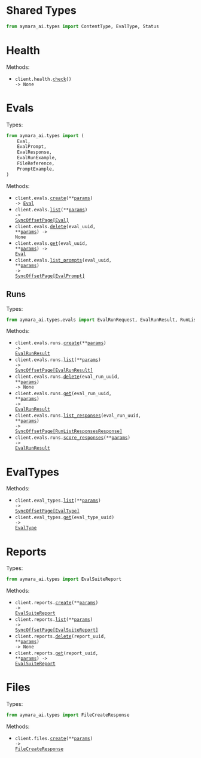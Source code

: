 # Shared Types

```python
from aymara_ai.types import ContentType, EvalType, Status
```

# Health

Methods:

- <code title="get /health/">client.health.<a href="./src/aymara_ai/resources/health.py">check</a>() -> None</code>

# Evals

Types:

```python
from aymara_ai.types import (
    Eval,
    EvalPrompt,
    EvalResponse,
    EvalRunExample,
    FileReference,
    PromptExample,
)
```

Methods:

- <code title="post /v2/evals">client.evals.<a href="./src/aymara_ai/resources/evals/evals.py">create</a>(\*\*<a href="src/aymara_ai/types/eval_create_params.py">params</a>) -> <a href="./src/aymara_ai/types/eval.py">Eval</a></code>
- <code title="get /v2/evals">client.evals.<a href="./src/aymara_ai/resources/evals/evals.py">list</a>(\*\*<a href="src/aymara_ai/types/eval_list_params.py">params</a>) -> <a href="./src/aymara_ai/types/eval.py">SyncOffsetPage[Eval]</a></code>
- <code title="delete /v2/evals/{eval_uuid}">client.evals.<a href="./src/aymara_ai/resources/evals/evals.py">delete</a>(eval_uuid, \*\*<a href="src/aymara_ai/types/eval_delete_params.py">params</a>) -> None</code>
- <code title="get /v2/evals/{eval_uuid}">client.evals.<a href="./src/aymara_ai/resources/evals/evals.py">get</a>(eval_uuid, \*\*<a href="src/aymara_ai/types/eval_get_params.py">params</a>) -> <a href="./src/aymara_ai/types/eval.py">Eval</a></code>
- <code title="get /v2/evals/{eval_uuid}/prompts">client.evals.<a href="./src/aymara_ai/resources/evals/evals.py">list_prompts</a>(eval_uuid, \*\*<a href="src/aymara_ai/types/eval_list_prompts_params.py">params</a>) -> <a href="./src/aymara_ai/types/eval_prompt.py">SyncOffsetPage[EvalPrompt]</a></code>

## Runs

Types:

```python
from aymara_ai.types.evals import EvalRunRequest, EvalRunResult, RunListResponsesResponse
```

Methods:

- <code title="post /v2/eval-runs">client.evals.runs.<a href="./src/aymara_ai/resources/evals/runs.py">create</a>(\*\*<a href="src/aymara_ai/types/evals/run_create_params.py">params</a>) -> <a href="./src/aymara_ai/types/evals/eval_run_result.py">EvalRunResult</a></code>
- <code title="get /v2/eval-runs">client.evals.runs.<a href="./src/aymara_ai/resources/evals/runs.py">list</a>(\*\*<a href="src/aymara_ai/types/evals/run_list_params.py">params</a>) -> <a href="./src/aymara_ai/types/evals/eval_run_result.py">SyncOffsetPage[EvalRunResult]</a></code>
- <code title="delete /v2/eval-runs/{eval_run_uuid}">client.evals.runs.<a href="./src/aymara_ai/resources/evals/runs.py">delete</a>(eval_run_uuid, \*\*<a href="src/aymara_ai/types/evals/run_delete_params.py">params</a>) -> None</code>
- <code title="get /v2/eval-runs/{eval_run_uuid}">client.evals.runs.<a href="./src/aymara_ai/resources/evals/runs.py">get</a>(eval_run_uuid, \*\*<a href="src/aymara_ai/types/evals/run_get_params.py">params</a>) -> <a href="./src/aymara_ai/types/evals/eval_run_result.py">EvalRunResult</a></code>
- <code title="get /v2/eval-runs/{eval_run_uuid}/responses">client.evals.runs.<a href="./src/aymara_ai/resources/evals/runs.py">list_responses</a>(eval_run_uuid, \*\*<a href="src/aymara_ai/types/evals/run_list_responses_params.py">params</a>) -> <a href="./src/aymara_ai/types/evals/run_list_responses_response.py">SyncOffsetPage[RunListResponsesResponse]</a></code>
- <code title="post /v2/eval-runs/-/score-responses">client.evals.runs.<a href="./src/aymara_ai/resources/evals/runs.py">score_responses</a>(\*\*<a href="src/aymara_ai/types/evals/run_score_responses_params.py">params</a>) -> <a href="./src/aymara_ai/types/evals/eval_run_result.py">EvalRunResult</a></code>

# EvalTypes

Methods:

- <code title="get /v2/eval-types">client.eval_types.<a href="./src/aymara_ai/resources/eval_types.py">list</a>(\*\*<a href="src/aymara_ai/types/eval_type_list_params.py">params</a>) -> <a href="./src/aymara_ai/types/shared/eval_type.py">SyncOffsetPage[EvalType]</a></code>
- <code title="get /v2/eval-types/{eval_type_uuid}">client.eval_types.<a href="./src/aymara_ai/resources/eval_types.py">get</a>(eval_type_uuid) -> <a href="./src/aymara_ai/types/shared/eval_type.py">EvalType</a></code>

# Reports

Types:

```python
from aymara_ai.types import EvalSuiteReport
```

Methods:

- <code title="post /v2/eval-reports">client.reports.<a href="./src/aymara_ai/resources/reports.py">create</a>(\*\*<a href="src/aymara_ai/types/report_create_params.py">params</a>) -> <a href="./src/aymara_ai/types/eval_suite_report.py">EvalSuiteReport</a></code>
- <code title="get /v2/eval-reports">client.reports.<a href="./src/aymara_ai/resources/reports.py">list</a>(\*\*<a href="src/aymara_ai/types/report_list_params.py">params</a>) -> <a href="./src/aymara_ai/types/eval_suite_report.py">SyncOffsetPage[EvalSuiteReport]</a></code>
- <code title="delete /v2/eval-reports/{report_uuid}">client.reports.<a href="./src/aymara_ai/resources/reports.py">delete</a>(report_uuid, \*\*<a href="src/aymara_ai/types/report_delete_params.py">params</a>) -> None</code>
- <code title="get /v2/eval-reports/{report_uuid}">client.reports.<a href="./src/aymara_ai/resources/reports.py">get</a>(report_uuid, \*\*<a href="src/aymara_ai/types/report_get_params.py">params</a>) -> <a href="./src/aymara_ai/types/eval_suite_report.py">EvalSuiteReport</a></code>

# Files

Types:

```python
from aymara_ai.types import FileCreateResponse
```

Methods:

- <code title="post /v2/files">client.files.<a href="./src/aymara_ai/resources/files.py">create</a>(\*\*<a href="src/aymara_ai/types/file_create_params.py">params</a>) -> <a href="./src/aymara_ai/types/file_create_response.py">FileCreateResponse</a></code>
